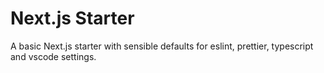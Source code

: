 # Next.js Starter

A basic Next.js starter with sensible defaults for eslint, prettier, typescript and vscode settings.
